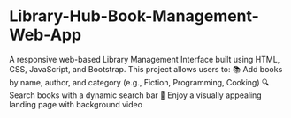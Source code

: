 # Library-Hub-Book-Management-Web-App
A responsive web-based Library Management Interface built using HTML, CSS, JavaScript, and Bootstrap. This project allows users to:  📚 Add books by name, author, and category (e.g., Fiction, Programming, Cooking)  🔍 Search books with a dynamic search bar  🎥 Enjoy a visually appealing landing page with background video  
